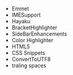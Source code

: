 - Emmet
- IMESupport
- Hayaku
- BracketHighlighter
- SideBarEnhancements
- Color Highlighter
- HTML5
- CSS Snippets
- ConvertToUTF8
- traling spaces
